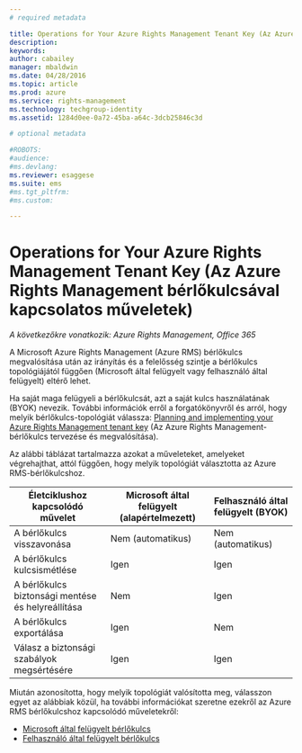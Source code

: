 ```yaml
---
# required metadata

title: Operations for Your Azure Rights Management Tenant Key (Az Azure Rights Management bérlőkulcsával kapcsolatos műveletek) | Azure RMS
description:
keywords:
author: cabailey
manager: mbaldwin
ms.date: 04/28/2016
ms.topic: article
ms.prod: azure
ms.service: rights-management
ms.technology: techgroup-identity
ms.assetid: 1284d0ee-0a72-45ba-a64c-3dcb25846c3d

# optional metadata

#ROBOTS:
#audience:
#ms.devlang:
ms.reviewer: esaggese
ms.suite: ems
#ms.tgt_pltfrm:
#ms.custom:

---
```


# Operations for Your Azure Rights Management Tenant Key (Az Azure Rights Management bérlőkulcsával kapcsolatos műveletek)

*A következőkre vonatkozik: Azure Rights Management, Office 365*

A Microsoft Azure Rights Management (Azure RMS) bérlőkulcs megvalósítása után az irányítás és a felelősség szintje a bérlőkulcs topológiájától függően (Microsoft által felügyelt vagy felhasználó által felügyelt) eltérő lehet.

Ha saját maga felügyeli a bérlőkulcsát, azt a saját kulcs használatának (BYOK) nevezik. További információk erről a forgatókönyvről és arról, hogy melyik bérlőkulcs-topológiát válassza: [Planning and implementing your Azure Rights Management tenant key](../plan-design/plan-implement-tenant-key.md) (Az Azure Rights Management-bérlőkulcs tervezése és megvalósítása).

Az alábbi táblázat tartalmazza azokat a műveleteket, amelyeket végrehajthat, attól függően, hogy melyik topológiát választotta az Azure RMS-bérlőkulcshoz.

|Életciklushoz kapcsolódó művelet|Microsoft által felügyelt (alapértelmezett)|Felhasználó által felügyelt (BYOK)|
|-----------------------|-------------------------------|---------------------------|
|A bérlőkulcs visszavonása|Nem (automatikus)|Nem (automatikus)|
|A bérlőkulcs kulcsismétlése|Igen|Igen|
|A bérlőkulcs biztonsági mentése és helyreállítása|Nem|Igen|
|A bérlőkulcs exportálása|Igen|Nem|
|Válasz a biztonsági szabályok megsértésére|Igen|Igen|

Miután azonosította, hogy melyik topológiát valósította meg, válasszon egyet az alábbiak közül, ha további információkat szeretne ezekről az Azure RMS bérlőkulcshoz kapcsolódó műveletekről:


- [Microsoft által felügyelt bérlőkulcs](operations-microsoft-managed-tenant-key.md)
- [Felhasználó által felügyelt bérlőkulcs](operations-customer-managed-tenant-key.md)






<!--HONumber=Apr16_HO4-->


